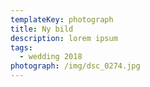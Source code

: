 ```yaml
---
templateKey: photograph
title: Ny bild
description: lorem ipsum
tags:
  - wedding 2018
photograph: /img/dsc_0274.jpg
---
```


